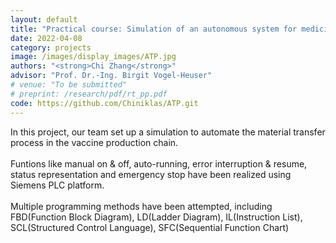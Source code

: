```yaml
---
layout: default
title: "Practical course: Simulation of an autonomous system for medicine production based on Siemens PLC"
date: 2022-04-08
category: projects
image: /images/display_images/ATP.jpg
authors: "<strong>Chi Zhang</strong>"
advisor: "Prof. Dr.-Ing. Birgit Vogel-Heuser"
# venue: "To be submitted"
# preprint: /research/pdf/rt_pp.pdf
code: https://github.com/Chiniklas/ATP.git
---
```

In this project, our team set up a simulation to automate the material transfer process in the vaccine production chain.<br><br>Funtions like manual on & off, auto-running, error interruption & resume, status representation and emergency stop have been realized using Siemens PLC platform. <br><br>Multiple programming methods have been attempted, including FBD(Function Block Diagram), LD(Ladder Diagram), IL(Instruction List), SCL(Structured Control Language), SFC(Sequential Function Chart)
